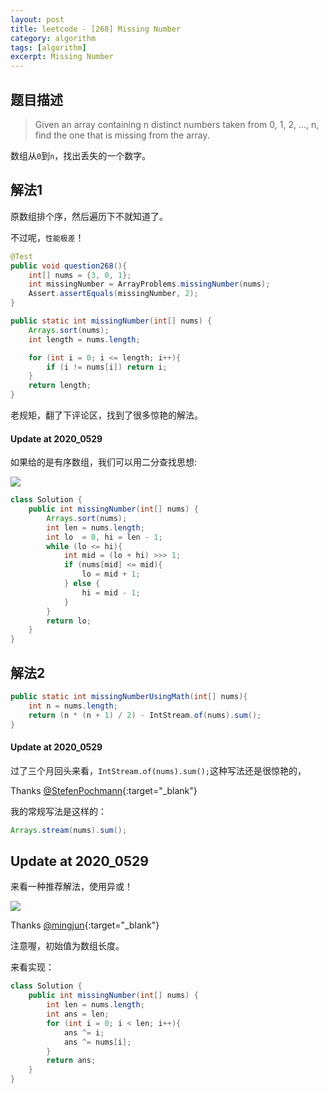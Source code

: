 ```yaml
---
layout: post
title: leetcode - [268] Missing Number
category: algorithm
tags: [algorithm]
excerpt: Missing Number
---
```


## 题目描述  

> Given an array containing n distinct numbers taken from 0, 1, 2, ..., n,  
> find the one that is missing from the array.

数组从`0`到`n`，找出丢失的一个数字。  


## 解法1  

原数组排个序，然后遍历下不就知道了。  

不过呢，`性能极差`！  

``` java
@Test
public void question268(){
    int[] nums = {3, 0, 1};
    int missingNumber = ArrayProblems.missingNumber(nums);
    Assert.assertEquals(missingNumber, 2);
}

public static int missingNumber(int[] nums) {
    Arrays.sort(nums);
    int length = nums.length;

    for (int i = 0; i <= length; i++){
        if (i != nums[i]) return i;
    }
    return length;
}
```

老规矩，翻了下评论区，找到了很多惊艳的解法。  

#### Update at 2020_0529  

如果给的是有序数组，我们可以用二分查找思想:  

![](https://yyc-images.oss-cn-beijing.aliyuncs.com/leetcode_268_using_binary_search.png)  


``` java
class Solution {
    public int missingNumber(int[] nums) {
        Arrays.sort(nums);
        int len = nums.length;
        int lo  = 0, hi = len - 1;
        while (lo <= hi){
            int mid = (lo + hi) >>> 1;
            if (nums[mid] <= mid){
                lo = mid + 1;
            } else {
                hi = mid - 1;
            }
        }
        return lo;
    }
}
```


## 解法2  

``` java
public static int missingNumberUsingMath(int[] nums){
    int n = nums.length;
    return (n * (n + 1) / 2) - IntStream.of(nums).sum();
}
```

#### Update at 2020_0529  

过了三个月回头来看，`IntStream.of(nums).sum();`这种写法还是很惊艳的，

Thanks [@StefenPochmann](https://leetcode.com/problems/missing-number/discuss/69832/1%2B-lines-Ruby-Python-Java-C%2B%2){:target="_blank"}  


我的常规写法是这样的：  

``` java
Arrays.stream(nums).sum();
```

## Update at 2020_0529  

来看一种推荐解法，使用异或！  

![](https://yyc-images.oss-cn-beijing.aliyuncs.com/leetcode_268_using_xor.png)  

Thanks [@mingjun](https://leetcode.com/problems/missing-number/discuss/69786/3-different-ideas%3A-XOR-SUM-Binary-Search.-Java-code){:target="_blank"}  

注意喔，初始值为数组长度。  

来看实现：  

``` java
class Solution {
    public int missingNumber(int[] nums) {
        int len = nums.length;
        int ans = len;
        for (int i = 0; i < len; i++){
            ans ^= i;
            ans ^= nums[i];
        }
        return ans;
    }
}
```
